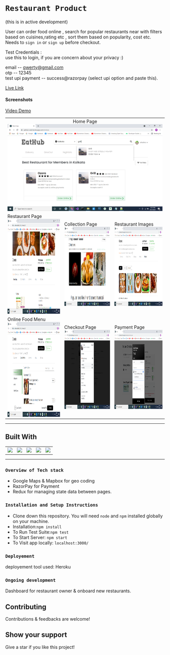 # `Restaurant Product`
(this is in active development)


User can order food online , search for popular restaurants near with filters based on cuisines,rating etc , sort them based on popularity, cost etc. 
Needs to `sign in` or `sign up` before checkout.

Test Credentials : <br /> 
use this to login, if you are concern about your privacy :) <br />

email -- qwerty@gmail.com <br />
otp -- 12345 <br />
test upi payment -- success@razorpay (select upi option and paste this). <br />

[Live Link](https://eathub-web.herokuapp.com)

#### Screenshots


[Video Demo](https://drive.google.com/drive/folders/1dZaKBAjIGcfNY4KzM6MzZTvePWZ79kev?usp=sharing)

<table>
   <tr align=center>
     <td  colspan=3>Home Page <img src="./pics/Front_Page.png" width=800 ></td>
  </tr>
  <tr>
    <td>Restaurant Page <img src="./pics/Restro_Page.png" height=300 ></td>
    <td>Collection Page <img src="./pics/Collection.png" height=250 ></td>
    <td>Restaurant Images<img src="./pics/Restro_Image.png" height=250></td>
  <tr>
   <td>Online Food Menu<img src="./pics/Online_Menu.png" height=300></td>
     <td>Checkout Page<img src="./pics/order.png" height=250></td>
   <td>Payment Page<img src="./pics/payment.png" height=250></td>
  </tr>
</table>

<hr/>

## Built With

<table  align=center>
  <tr>
   <td align=center> <img src="https://upload.wikimedia.org/wikipedia/commons/thumb/a/a7/React-icon.svg/1280px-React-icon.svg.png" height=100   ></td>
    <td align=center> <img src="https://upload.wikimedia.org/wikipedia/commons/thumb/b/b2/Bootstrap_logo.svg/768px-Bootstrap_logo.svg.png"  height=100    ></td>
    <td align=center> <img src="https://upload.wikimedia.org/wikipedia/commons/4/49/Redux.png"  height=100   ></td>
	<td align=center> <img src="https://cdn.iconscout.com/icon/free/png-256/razorpay-1649771-1399875.png"  height=100  ></td>
     <td align=center> <img src="https://res.cloudinary.com/practicaldev/image/fetch/s--7f5GjxUW--/c_limit%2Cf_auto%2Cfl_progressive%2Cq_auto%2Cw_880/https://thepracticaldev.s3.amazonaws.com/i/c29t9uc8roz8g9rddbqs.png"  height=100  ></td>
     
  </tr>

</table>

<hr/>

### `Overview of Tech stack`

- Google Maps & Mapbox  for geo coding
- RazorPay  for Payment
- Redux for managing state data between pages.

### `Installation and Setup Instructions`

- Clone down this repository. You will need `node` and `npm` installed globally on your machine.
- Installation:`npm install`
- To Run Test Suite:`npm test`
- To Start Server: `npm start`
- To Visit app locally: `localhost:3000/`

### `Deployement`

deployement tool used: Heroku


### `Ongoing development`
Dashboard for restaurant owner & onboard new restaurants.


##  Contributing

Contributions & feedbacks are welcome!


## Show your support

Give a star if you like this project!

